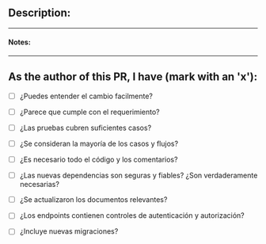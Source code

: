 ## Description:



---

#### Notes:



---

## As the author of this PR, I have (mark with an 'x'):

- [ ] ¿Puedes entender el cambio facilmente?
- [ ] ¿Parece que cumple con el requerimiento?
- [ ] ¿Las pruebas cubren suficientes casos?
- [ ] ¿Se consideran la mayoría de los casos y flujos?
- [ ] ¿Es necesario todo el código y los comentarios?
- [ ] ¿Las nuevas dependencias son seguras y fiables? ¿Son verdaderamente necesarias?
- [ ] ¿Se actualizaron los documentos relevantes?
- [ ] ¿Los endpoints contienen controles de autenticación y autorización?
- [ ] ¿Incluye nuevas migraciones?

